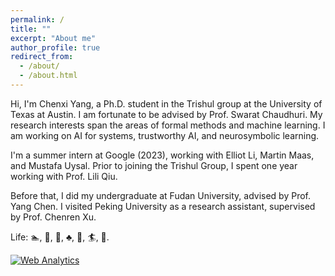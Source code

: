 ```yaml
---
permalink: /
title: ""
excerpt: "About me"
author_profile: true
redirect_from: 
  - /about/
  - /about.html
---
```


Hi, I'm Chenxi Yang, a Ph.D. student in the Trishul group at the University of Texas at Austin. I am fortunate to be advised by <a href="http://www.cs.utexas.edu/~swarat/" style="text-decoration: none">Prof. Swarat Chaudhuri</a>. My research interests span the areas of formal methods and machine learning. I am working on AI for systems, trustworthy AI, and neurosymbolic learning.

I'm a summer intern at Google (2023), working with <a href="http://alumni.soe.ucsc.edu/~yanli/" style="text-decoration: none">Elliot Li</a>, <a href="http://martin-maas.com" style="text-decoration: none">Martin Maas</a>, and Mustafa Uysal. Prior to joining the Trishul Group, I spent one year working with <a href="https://www.cs.utexas.edu/~lili/" style="text-decoration: none">Prof. Lili Qiu</a>. 
   <!-- [Prof. Lili Qiu](https://www.cs.utexas.edu/~lili/).  -->
Before that, I did my undergraduate at Fudan University, advised by <a href="https://chenyang03.wordpress.com/" style="text-decoration: none">Prof. Yang Chen</a>. I visited Peking University as a research assistant, supervised by <a href="http://soar.group/chenren/" style="text-decoration: none">Prof. Chenren Xu</a>.

<!-- My CV is available [here](https://chenxi-yang.github.io/files/CV_ChenxiYang.pdf). -->

Life: 🏊, <a href="https://chenxi-yang.github.io/images/hiking.jpg" style="text-decoration: none">🧗</a>, 🎿, <a href="https://chenxi-yang.github.io/images/poker.png" style="text-decoration: none">♣️</a>, <a href="https://chenxi-yang.github.io/images/badminton.jpg" style="text-decoration: none">🏸️</a>, <a href="https://chenxi-yang.github.io/images/surfing.jpg" style="text-decoration: none">🏄</a>, <a href="https://chenxi-yang.github.io/images/snorkeling.jpg" style="text-decoration: none">🤿</a>.

<!-- Default Statcounter code for github hompage
https://cxyang1997.github.io/ -->
<script type="text/javascript">
var sc_project=12178457; 
var sc_invisible=1; 
var sc_security="0c3d84b6"; 
</script>
<script type="text/javascript"
src="https://www.statcounter.com/counter/counter.js"
async></script>
<noscript><div class="statcounter"><a title="Web Analytics"
href="https://statcounter.com/" target="_blank"><img
class="statcounter"
src="https://c.statcounter.com/12178457/0/0c3d84b6/1/"
alt="Web Analytics"></a></div></noscript>
<!-- End of Statcounter Code -->
